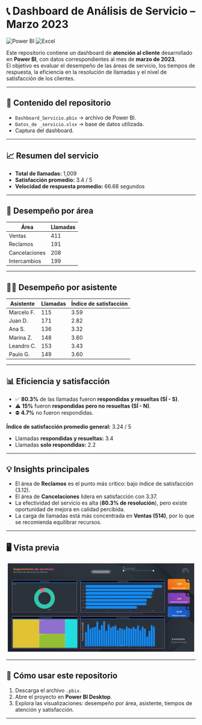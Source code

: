 # 📞 Dashboard de Análisis de Servicio – Marzo 2023

![Power BI](https://img.shields.io/badge/Power%20BI-Customer%20Service-yellow?logo=powerbi&logoColor=white)
![Excel](https://img.shields.io/badge/Dataset-Excel-green?logo=microsoft-excel&logoColor=white)

Este repositorio contiene un dashboard de **atención al cliente** desarrollado en **Power BI**, con datos correspondientes al mes de **marzo de 2023**.  
El objetivo es evaluar el desempeño de las áreas de servicio, los tiempos de respuesta, la eficiencia en la resolución de llamadas y el nivel de satisfacción de los clientes.

---

## 📂 Contenido del repositorio
- `Dashboard_Servicio.pbix` → archivo de Power BI.  
- `Datos_de _servicio.xlsx` → base de datos utilizada.
- Captura del dashboard.  

---

## 📈 Resumen del servicio
- **Total de llamadas:** 1,009  
- **Satisfacción promedio:** 3.4 / 5  
- **Velocidad de respuesta promedio:** 66.68 segundos  

---

## 🏢 Desempeño por área
| Área              | Llamadas | 
|-------------------|----------|
| Ventas            | 411      | 
| Reclamos          | 191      | 
| Cancelaciones     | 208      |
| Intercambios      | 199      |

---

## 👨‍💼 Desempeño por asistente
| Asistente   | Llamadas | Índice de satisfacción |
|-------------|----------|-------------------------|
| Marcelo F.  | 115      | 3.59 |
| Juan D.     | 171      | 2.82 |
| Ana S.      | 136      | 3.32 |
| Marina Z.   | 148      | 3.60 |
| Leandro C.  | 153      | 3.43 |
| Paulo G.    | 149      | 3.60 |

---

## 📊 Eficiencia y satisfacción
- ✅ **80.3%** de las llamadas fueron **respondidas y resueltas (SÍ - S)**.  
- ⚠️ **15%** fueron **respondidas pero no resueltas (SÍ - N)**.  
- ⛔ **4.7%** no fueron respondidas.  

**Índice de satisfacción promedio general:** 3.24 / 5  

- Llamadas **respondidas y resueltas:** 3.4  
- Llamadas **solo respondidas:** 2.2  

---

## 💡 Insights principales
- El área de **Reclamos** es el punto más crítico: bajo índice de satisfacción (3.12).  
- El área de **Cancelaciones** lidera en satisfacción con 3.37.  
- La efectividad del servicio es alta (**80.3% de resolución**), pero existe oportunidad de mejora en calidad percibida.  
- La carga de llamadas está más concentrada en **Ventas (514)**, por lo que se recomienda equilibrar recursos.  

---

## 🖥️ Vista previa
![Dashboard Preview](dashboard_servicio.jpg)

---

## 🚀 Cómo usar este repositorio
1. Descarga el archivo `.pbix`.  
2. Abre el proyecto en **Power BI Desktop**.  
3. Explora las visualizaciones: desempeño por área, asistente, tiempos de atención y satisfacción.  

---
